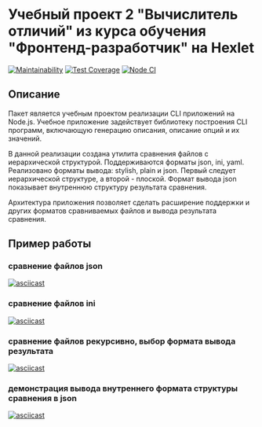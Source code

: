# Учебный проект 2 "Вычислитель отличий" из курса обучения "Фронтенд-разработчик" на Hexlet

[![Maintainability](https://api.codeclimate.com/v1/badges/ee6031cc3d97053e9573/maintainability)](https://codeclimate.com/github/KalyakinAG/frontend-project-lvl2/maintainability)
[![Test Coverage](https://api.codeclimate.com/v1/badges/10cae849a0e3b15576a9/test_coverage)](https://codeclimate.com/github/KalyakinAG/frontend-project-lvl2/test_coverage)
[![Node CI](https://github.com/KalyakinAG/frontend-project-lvl2/workflows/Node%20CI/badge.svg)](https://github.com/KalyakinAG/frontend-project-lvl2/actions)

## Описание

Пакет является учебным проектом реализации CLI приложений на Node.js. Учебное приложение задействует библиотеку построения CLI программ, включающую генерацию описания, описание опций и их значений.

В данной реализации создана утилита сравнения файлов с иерархической структурой. Поддерживаются форматы json, ini, yaml. Реализовано форматы вывода: stylish, plain и json. Первый следует иерархической структуре, а второй - плоской. Формат вывода json показывает внутреннюю структуру результата сравнения.

Архитектура приложения позволяет сделать расширение поддержки и других форматов сравниваемых файлов и вывода результата сравнения.

## Пример работы

### сравнение файлов json

[![asciicast](https://asciinema.org/a/B4RcSJFasqpRxP4rSCLHd0wbk.svg)](https://asciinema.org/a/B4RcSJFasqpRxP4rSCLHd0wbk)

### сравнение файлов ini

[![asciicast](https://asciinema.org/a/tXOdabCsad6Q0rsHEs4dcqBBR.svg)](https://asciinema.org/a/tXOdabCsad6Q0rsHEs4dcqBBR)

### сравнение файлов рекурсивно, выбор формата вывода результата

[![asciicast](https://asciinema.org/a/369890.svg)](https://asciinema.org/a/369890)

### демонстрация вывода внутреннего формата структуры сравнения в json

[![asciicast](https://asciinema.org/a/369908.svg)](https://asciinema.org/a/369908)
